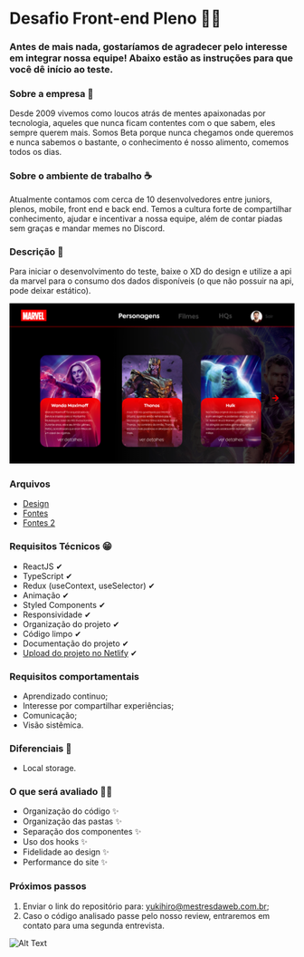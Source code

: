 # Desafio Front-end Pleno 👩‍💻

### Antes de mais nada, gostaríamos de agradecer pelo interesse em integrar nossa equipe! Abaixo estão as instruções para que você dê início ao teste.

### Sobre a empresa 🚀
Desde 2009 vivemos como loucos atrás de mentes apaixonadas por tecnologia, aqueles que nunca ficam contentes com o que sabem, eles sempre querem mais. Somos Beta porque nunca chegamos onde queremos e nunca sabemos o bastante, o conhecimento é nosso alimento, comemos todos os dias.

### Sobre o ambiente de trabalho ☕
Atualmente contamos com cerca de 10 desenvolvedores entre juniors, plenos, mobile, front end e back end. Temos a cultura forte de compartilhar conhecimento, ajudar e incentivar a nossa equipe, além de contar piadas sem graças e mandar memes no Discord.

### Descrição 📰
Para iniciar o desenvolvimento do teste, baixe o XD do design e utilize a api da marvel para o consumo dos dados disponíveis (o que não possuir na api, pode deixar estático).

![Image background](https://raw.githubusercontent.com/Mestres-da-Web/desafio-frontend-jr/main/3.png?token=AG4X3CZ42R7CHRAU6OIMWHLANXPJE)

### Arquivos
- [Design](https://drive.google.com/file/d/1-sGLbiaqb_EIskfje4uJzsxSSxLW-wbe/view?usp=sharing) 
- [Fontes](https://drive.google.com/file/d/1J0ZGvaQczX68yFLDnp9Ma0O2xmneh8Bb/view?usp=sharing)
- [Fontes 2](https://drive.google.com/file/d/1SCIvJoXnRljB_5lfAH_snHnF8ohQNuOr/view?usp=sharing)

### Requisitos Técnicos 😁
- ReactJS ✔
- TypeScript ✔
- Redux (useContext, useSelector) ✔
- Animação ✔
- Styled Components ✔
- Responsividade ✔
- Organização do projeto ✔
- Código limpo ✔
- Documentação do projeto ✔
- [Upload do projeto no Netlify](https://www.netlify.com/blog/2021/03/16/try-the-new-essential-next.js-plugin-now-with-auto-install/) ✔

### Requisitos comportamentais
- Aprendizado continuo;
- Interesse por compartilhar experiências;
- Comunicação;
- Visão sistêmica.

### Diferenciais 💖
- Local storage.

### O que será avaliado 🐱‍👤
- Organização do código ✨
- Organização das pastas ✨
- Separação dos componentes ✨
- Uso dos hooks ✨
- Fidelidade ao design ✨
- Performance do site ✨

### Próximos passos
1. Enviar o link do repositório para: yukihiro@mestresdaweb.com.br;
2. Caso o código analisado passe pelo nosso review, entraremos em contato para uma segunda entrevista.

![Alt Text](https://tenor.com/view/ednaldo-pereira-vale-nada-clone-worthless-funny-gif-17809469.gif)
